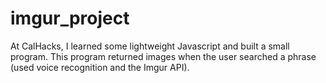 # imgur_project
At CalHacks, I learned some lightweight Javascript and built a small program.  This program returned images when the user searched a phrase (used voice recognition and the Imgur API).  
